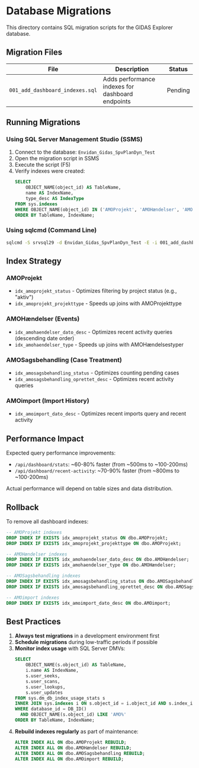 # Database Migrations

This directory contains SQL migration scripts for the GIDAS Explorer database.

## Migration Files

| File | Description | Status |
|------|-------------|--------|
| `001_add_dashboard_indexes.sql` | Adds performance indexes for dashboard endpoints | Pending |

## Running Migrations

### Using SQL Server Management Studio (SSMS)

1. Connect to the database: `Envidan_Gidas_SpvPlanDyn_Test`
2. Open the migration script in SSMS
3. Execute the script (F5)
4. Verify indexes were created:
   ```sql
   SELECT
       OBJECT_NAME(object_id) AS TableName,
       name AS IndexName,
       type_desc AS IndexType
   FROM sys.indexes
   WHERE OBJECT_NAME(object_id) IN ('AMOProjekt', 'AMOHændelser', 'AMOSagsbehandling', 'AMOimport')
   ORDER BY TableName, IndexName;
   ```

### Using sqlcmd (Command Line)

```bash
sqlcmd -S srvsql29 -d Envidan_Gidas_SpvPlanDyn_Test -E -i 001_add_dashboard_indexes.sql
```

## Index Strategy

### AMOProjekt
- `idx_amoprojekt_status` - Optimizes filtering by project status (e.g., "aktiv")
- `idx_amoprojekt_projekttype` - Speeds up joins with AMOProjekttype

### AMOHændelser (Events)
- `idx_amohaendelser_dato_desc` - Optimizes recent activity queries (descending date order)
- `idx_amohaendelser_type` - Speeds up joins with AMOHændelsestyper

### AMOSagsbehandling (Case Treatment)
- `idx_amosagsbehandling_status` - Optimizes counting pending cases
- `idx_amosagsbehandling_oprettet_desc` - Optimizes recent activity queries

### AMOimport (Import History)
- `idx_amoimport_dato_desc` - Optimizes recent imports query and recent activity

## Performance Impact

Expected query performance improvements:
- `/api/dashboard/stats`: ~60-80% faster (from ~500ms to ~100-200ms)
- `/api/dashboard/recent-activity`: ~70-90% faster (from ~800ms to ~100-200ms)

Actual performance will depend on table sizes and data distribution.

## Rollback

To remove all dashboard indexes:

```sql
-- AMOProjekt indexes
DROP INDEX IF EXISTS idx_amoprojekt_status ON dbo.AMOProjekt;
DROP INDEX IF EXISTS idx_amoprojekt_projekttype ON dbo.AMOProjekt;

-- AMOHændelser indexes
DROP INDEX IF EXISTS idx_amohaendelser_dato_desc ON dbo.AMOHændelser;
DROP INDEX IF EXISTS idx_amohaendelser_type ON dbo.AMOHændelser;

-- AMOSagsbehandling indexes
DROP INDEX IF EXISTS idx_amosagsbehandling_status ON dbo.AMOSagsbehandling;
DROP INDEX IF EXISTS idx_amosagsbehandling_oprettet_desc ON dbo.AMOSagsbehandling;

-- AMOimport indexes
DROP INDEX IF EXISTS idx_amoimport_dato_desc ON dbo.AMOimport;
```

## Best Practices

1. **Always test migrations** in a development environment first
2. **Schedule migrations** during low-traffic periods if possible
3. **Monitor index usage** with SQL Server DMVs:
   ```sql
   SELECT
       OBJECT_NAME(s.object_id) AS TableName,
       i.name AS IndexName,
       s.user_seeks,
       s.user_scans,
       s.user_lookups,
       s.user_updates
   FROM sys.dm_db_index_usage_stats s
   INNER JOIN sys.indexes i ON s.object_id = i.object_id AND s.index_id = i.index_id
   WHERE database_id = DB_ID()
     AND OBJECT_NAME(s.object_id) LIKE 'AMO%'
   ORDER BY TableName, IndexName;
   ```
4. **Rebuild indexes regularly** as part of maintenance:
   ```sql
   ALTER INDEX ALL ON dbo.AMOProjekt REBUILD;
   ALTER INDEX ALL ON dbo.AMOHændelser REBUILD;
   ALTER INDEX ALL ON dbo.AMOSagsbehandling REBUILD;
   ALTER INDEX ALL ON dbo.AMOimport REBUILD;
   ```
